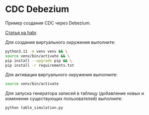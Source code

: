 # CDC Debezium

Пример создания CDC через Debezium.

[Статья на habr](https://github.com/k0rsakov/debezium_cdc_example).

Для создания виртуального окружения выполните:

```bash
python3.11 -m venv venv && \
source venv/bin/activate && \
pip install --upgrade pip && \
pip install -r requirements.txt
```

Для активации виртуального окружения выполните:

```bash
source venv/bin/activate
```

Для запуска генератора записей в таблицу (добавление новых и изменение существующих пользователей) выполните:

```bash
python table_simulation.py
```